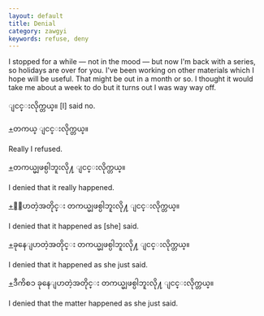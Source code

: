 ```yaml
---
layout: default
title: Denial
category: zawgyi
keywords: refuse, deny
---
```


<p>I stopped for a while — not in the mood — but now I'm back with a series, so holidays are over for you. I've been working on other materials which I hope will be useful. That might be out in a month or so. I thought it would take me about a week to do but it turns out I was way way off.</p>

<p><span class='zawgyi'>ျငင္းလိုက္တယ္။</span> [I] said no.</p>

<p class="hide-trigger"><a href='#'>+</a><span class='zawgyi'>တကယ္ ျငင္းလိုက္တယ္။</span></p>
<p class='hide-this'>Really I refused.</p>

<p class="hide-trigger"><a href='#'>+</a><span class='zawgyi'>တကယ္မျဖစ္ပါဘူးလို႔ ျငင္းလိုက္တယ္။</span></p>
<p class='hide-this'>I denied that it really happened.</p>

<p class="hide-trigger"><a href='#'>+</a><span class='zawgyi'>ေျပာတဲ့အတိုင္း တကယ္မျဖစ္ပါဘူးလို႔ ျငင္းလိုက္တယ္။</span></p>
<p class='hide-this'>I denied that it happened as [she] said.</p>

<p class="hide-trigger"><a href='#'>+</a><span class='zawgyi'>ခုနေျပာတဲ့အတိုင္း တကယ္မျဖစ္ပါဘူးလို႔ ျငင္းလိုက္တယ္။</span></p>
<p class='hide-this'>I denied that it happened as she just said.</p>

<p class="hide-trigger"><a href='#'>+</a><span class='zawgyi'>ဒီကိစၥ ခုနေျပာတဲ့အတိုင္း တကယ္မျဖစ္ပါဘူးလို႔ ျငင္းလိုက္တယ္။</span></p>
<p class='hide-this'>I denied that the matter happened as she just said.</p>

